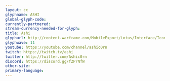```yaml
---
layout: cc
glyphname: ASHI
global-glyph-code: 
currently-partnered: 
stream-currency-needed-for-glyph: 
title: Ashi
glyphurl: http://content.warframe.com/MobileExport/Lotus/Interface/Icons/Player/ContentCreators/Ashi.png
glyphwave: 11
youtube: https://youtube.com/channel/ashic0rn
twitch: https://twitch.tv/ashi
twitter: http://twitter.com/Ashic0rn
discord: https://discord.gg/fZPrNfW
other-site: 
primary-language: 
---
```


